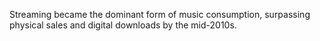 Streaming became the dominant form of music consumption, surpassing physical sales and digital downloads by the mid-2010s.
